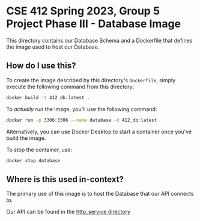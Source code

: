 # CSE 412 Spring 2023, Group 5 Project Phase III - Database Image

This directory contains our Database Schema and a Dockerfile that defines the
image used to host our Database.

## How do I use this?

To create the image described by this directory's `Dockerfile`, simply execute
the following command from this directory:

```sh
docker build -t 412_db:latest .
```

To _actually run_ the image, you'll use the following command:

```sh
docker run -p 3306:3306 --name database -d 412_db:latest
```

Alternatively, you can use Docker Desktop to start a container once you've build the image.

To stop the container, use:

```sh
docker stop database
```

## Where is this used in-context?

The primary use of this image is to host the Database that our API connects to.

Our API can be found in the [http_service directory](#../http_service/README.md)